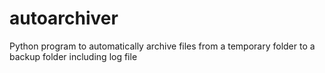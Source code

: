 # autoarchiver
Python program to automatically archive files from a temporary folder to a backup folder including log file
